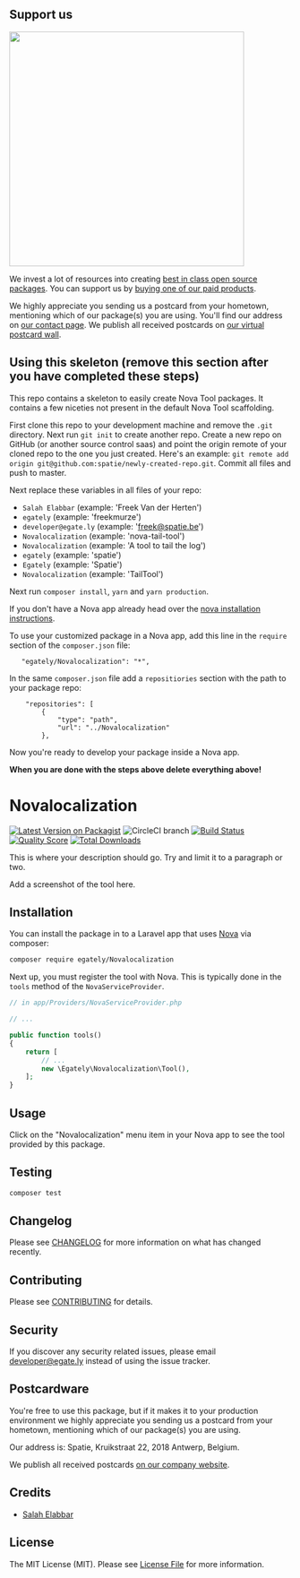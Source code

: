 

## Support us

[<img src="https://github-ads.s3.eu-central-1.amazonaws.com/skeleton-nova-tool.jpg?t=1" width="419px" />](https://spatie.be/github-ad-click/skeleton-nova-tool)

We invest a lot of resources into creating [best in class open source packages](https://spatie.be/open-source). You can support us by [buying one of our paid products](https://spatie.be/open-source/support-us).

We highly appreciate you sending us a postcard from your hometown, mentioning which of our package(s) you are using. You'll find our address on [our contact page](https://spatie.be/about-us). We publish all received postcards on [our virtual postcard wall](https://spatie.be/open-source/postcards).

## Using this skeleton (remove this section after you have completed these steps)

This repo contains a skeleton to easily create Nova Tool packages. It contains a few niceties not present in the default Nova Tool scaffolding.

First clone this repo to your development machine and remove the `.git` directory. Next run `git init` to create another repo. Create a new repo on GitHub (or another source control saas) and point the origin remote of your cloned repo to the one you just created. Here's an example: `git remote add origin git@github.com:spatie/newly-created-repo.git`. Commit all files and push to master.

Next replace these variables in all files of your repo:
 - `Salah Elabbar` (example: 'Freek Van der Herten')
 - `egately` (example: 'freekmurze')
 - `developer@egate.ly` (example: 'freek@spatie.be')
 - `Novalocalization` (example: 'nova-tail-tool')
 - `Novalocalization` (example: 'A tool to tail the log')
 - `egately` (example: 'spatie')
 - `Egately` (example: 'Spatie')
 - `Novalocalization` (example: 'TailTool')
 
 Next run `composer install`, `yarn` and `yarn production`.
 
If you don't have a Nova app already head over the [nova installation instructions](https://nova.laravel.com/docs/1.0/installation.html#installing-nova).

To use your customized package in a Nova app, add this line in the `require` section of the `composer.json` file:
 
 ```
    "egately/Novalocalization": "*",
```
 
 In the same `composer.json` file add a `repositiories` section with the path to your package repo:
 
 ```
     "repositories": [
         {
             "type": "path",
             "url": "../Novalocalization"
         },
```
 
Now you're ready to develop your package inside a Nova app.
 
**When you are done with the steps above delete everything above!**

# Novalocalization

[![Latest Version on Packagist](https://img.shields.io/packagist/v/egately/Novalocalization.svg?style=flat-square)](https://packagist.org/packages/egately/Novalocalization)
![CircleCI branch](https://img.shields.io/circleci/project/github/egately/Novalocalization/master.svg?style=flat-square)
[![Build Status](https://img.shields.io/travis/egately/Novalocalization/master.svg?style=flat-square)](https://travis-ci.org/egately/Novalocalization)
[![Quality Score](https://img.shields.io/scrutinizer/g/egately/Novalocalization.svg?style=flat-square)](https://scrutinizer-ci.com/g/egately/Novalocalization)
[![Total Downloads](https://img.shields.io/packagist/dt/egately/Novalocalization.svg?style=flat-square)](https://packagist.org/packages/egately/Novalocalization)


This is where your description should go. Try and limit it to a paragraph or two.

Add a screenshot of the tool here.

## Installation

You can install the package in to a Laravel app that uses [Nova](https://nova.laravel.com) via composer:

```bash
composer require egately/Novalocalization
```

Next up, you must register the tool with Nova. This is typically done in the `tools` method of the `NovaServiceProvider`.

```php
// in app/Providers/NovaServiceProvider.php

// ...

public function tools()
{
    return [
        // ...
        new \Egately\Novalocalization\Tool(),
    ];
}
```

## Usage

Click on the "Novalocalization" menu item in your Nova app to see the tool provided by this package.

## Testing

``` bash
composer test
```

## Changelog

Please see [CHANGELOG](CHANGELOG.md) for more information on what has changed recently.

## Contributing

Please see [CONTRIBUTING](CONTRIBUTING.md) for details.

## Security

If you discover any security related issues, please email developer@egate.ly instead of using the issue tracker.

## Postcardware

You're free to use this package, but if it makes it to your production environment we highly appreciate you sending us a postcard from your hometown, mentioning which of our package(s) you are using.

Our address is: Spatie, Kruikstraat 22, 2018 Antwerp, Belgium.

We publish all received postcards [on our company website](https://spatie.be/en/opensource/postcards).

## Credits

- [Salah Elabbar](https://github.com/egately)

## License

The MIT License (MIT). Please see [License File](LICENSE.md) for more information.
